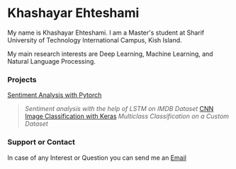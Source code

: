 # Khashayar Ehteshami

My name is Khashayar Ehteshami. I am a Master's student at Sharif University of Technology International Campus, Kish Island.

My main research interests are Deep Learning, Machine Learning, and Natural Language Processing.

### Projects

[Sentiment Analysis with Pytorch](https://github.com/KhashayarEhteshami/Sentimentanalysis)
>*Sentiment analysis with the help of LSTM on IMDB Dataset*
[CNN Image Classification with Keras](https://github.com/KhashayarEhteshami/CNN-for-image-classification)
>*Multiclass Classification on a Custom Dataset* 

### Support or Contact

In case of any Interest or Question you can send me an [Email](Khashayarehteshamy@gmail.com) 
